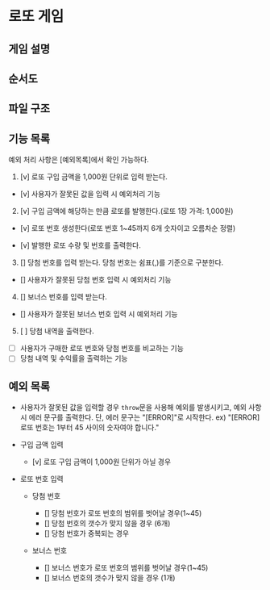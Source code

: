 # 로또 게임

## 게임 설명

## 순서도

## 파일 구조

## 기능 목록

예외 처리 사항은 [예외목록]에서 확인 가능하다.

1. [v] 로또 구입 금액을 1,000원 단위로 입력 받는다.

- [v] 사용자가 잘못된 값을 입력 시 예외처리 기능

2. [v] 구입 금액에 해당하는 만큼 로또를 발행한다.(로또 1장 가격: 1,000원)

- [v] 로또 번호 생성한다(로또 번호 1~45까지 6개 숫자이고 오름차순 정렬)

- [v] 발행한 로또 수량 및 번호를 출력한다.

3. [] 당첨 번호를 입력 받는다. 당첨 번호는 쉼표(,)를 기준으로 구분한다.

- [] 사용자가 잘못된 당첨 번호 입력 시 예외처리 기능

4. [] 보너스 번호를 입력 받는다.

- [] 사용자가 잘못된 보너스 번호 입력 시 예외처리 기능

5. [ ] 당첨 내역을 출력한다.

- [ ] 사용자가 구매한 로또 번호와 당첨 번호를 비교하는 기능
- [ ] 당첨 내역 및 수익률을 출력하는 기능

## 예외 목록

- 사용자가 잘못된 값을 입력할 경우 `throw`문을 사용해 예외를 발생시키고, 예외 사항 시 에러 문구를 출력한다. 단, 에러 문구는 "[ERROR]"로 시작한다.
  ex) "[ERROR] 로또 번호는 1부터 45 사이의 숫자여야 합니다."

* 구입 금액 입력

  - [v] 로또 구입 금액이 1,000원 단위가 아닐 경우

* 로또 번호 입력

  - 당첨 번호

    - [] 당첨 번호가 로또 번호의 범위를 벗어날 경우(1~45)
    - [] 당첨 번호의 갯수가 맞지 않을 경우 (6개)
    - [] 당첨 번호가 중복되는 경우

  - 보너스 번호
    - [] 보너스 번호가 로또 번호의 범위를 벗어날 경우(1~45)
    - [] 보너스 번호의 갯수가 맞지 않을 경우 (1개)

